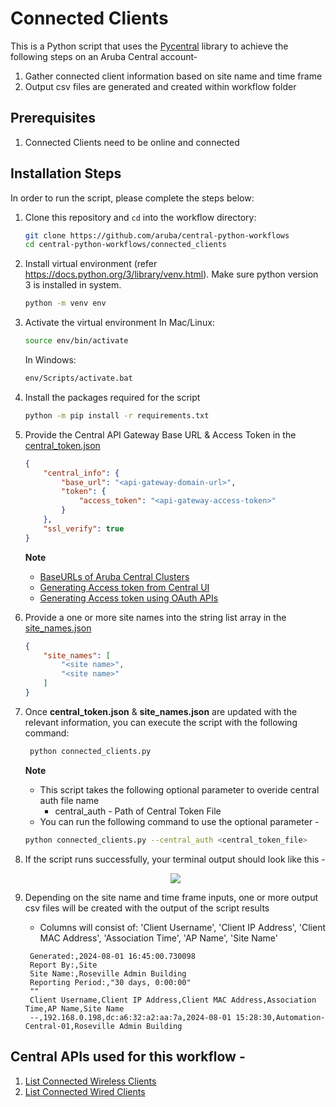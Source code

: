 # Connected Clients
This is a Python script that uses the [Pycentral](https://pypi.org/project/pycentral/) library to achieve the following steps on an Aruba Central account- 
1. Gather connected client information based on site name and time frame
2. Output csv files are generated and created within workflow folder

## Prerequisites
1. Connected Clients need to be online and connected

## Installation Steps
In order to run the script, please complete the steps below:
1. Clone this repository and `cd` into the workflow directory:
    ```bash
    git clone https://github.com/aruba/central-python-workflows
    cd central-python-workflows/connected_clients
    ```
   
2. Install virtual environment (refer https://docs.python.org/3/library/venv.html). Make sure python version 3 is installed in system.
    ```bash
    python -m venv env
    ```

3. Activate the virtual environment
    In Mac/Linux:
    ```bash
    source env/bin/activate
    ```
    In Windows:
    ```bash
    env/Scripts/activate.bat
    ```

4. Install the packages required for the script
    ```bash
    python -m pip install -r requirements.txt
    ```

5. Provide the Central API Gateway Base URL & Access Token in the [central_token.json](central_token.json)
    ```json
    {
        "central_info": {
            "base_url": "<api-gateway-domain-url>",
            "token": {
                "access_token": "<api-gateway-access-token>"
            }
        },
        "ssl_verify": true
    }
    ```
    **Note**
   - [BaseURLs of Aruba Central Clusters](https://developer.arubanetworks.com/aruba-central/docs/api-oauth-access-token#table-domain-urls-for-api-gateway-access)
   - [Generating Access token from Central UI](https://developer.arubanetworks.com/aruba-central/docs/api-gateway-creating-application-token)
   - [Generating Access token using OAuth APIs](https://developer.arubanetworks.com/aruba-central/docs/api-oauth-access-token)

6. Provide a one or more site names into the string list array in the [site_names.json](site_names.json)
    ```json
    {
        "site_names": [
            "<site name>",
            "<site name>"
        ]
    }
    ```
  
7. Once **central_token.json** & **site_names.json** are updated with the relevant information, you can execute the script with the following command:
   ```bash
    python connected_clients.py
    ```
    **Note**  
    - This script takes the following optional parameter to overide central auth file name
      - central_auth - Path of Central Token File
    - You can run the following command to use the optional parameter -
     ```bash
    python connected_clients.py --central_auth <central_token_file>
    ```

8. If the script runs successfully, your terminal output should look like this -
    <p align="center">
        <img src="media/script_terminal_output.png"/>
    </p>

9. Depending on the site name and time frame inputs, one or more output csv files will be created with the output of the script results
   - Columns will consist of: 'Client Username', 'Client IP Address', 'Client MAC Address', 'Association Time', 'AP Name', 'Site Name'
   ```csv
    Generated:,2024-08-01 16:45:00.730098
    Report By:,Site
    Site Name:,Roseville Admin Building
    Reporting Period:,"30 days, 0:00:00"
    ""
    Client Username,Client IP Address,Client MAC Address,Association Time,AP Name,Site Name
    --,192.168.0.198,dc:a6:32:a2:aa:7a,2024-08-01 15:28:30,Automation-Central-01,Roseville Admin Building
   ```

## Central APIs used for this workflow - 
1. [List Connected Wireless Clients](https://developer.arubanetworks.com/hpe-aruba-networking-central/reference/apiexternal_controllerget_wireless_clients)
2. [List Connected Wired Clients](https://developer.arubanetworks.com/hpe-aruba-networking-central/reference/apiexternal_controllerget_wired_clients)